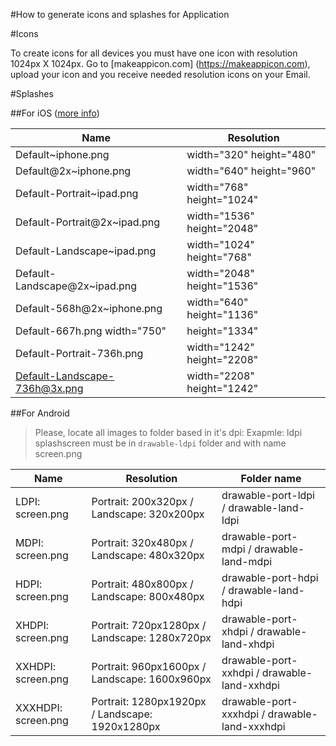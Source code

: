 #How to generate icons and splashes for Application

#Icons

To create icons for all devices you must have one icon with resolution 1024px X 1024px.
Go to [makeappicon.com] (https://makeappicon.com), upload your icon and you receive needed resolution icons on your Email.

#Splashes

##For iOS ([more info](https://cordova.apache.org/docs/en/latest/reference/cordova-plugin-splashscreen/#ios-specific-information))

Name    | Resolution
------------ | -------------
Default~iphone.png | width="320" height="480"
Default@2x~iphone.png | width="640" height="960"
Default-Portrait~ipad.png | width="768" height="1024"
Default-Portrait@2x~ipad.png | width="1536" height="2048"
Default-Landscape~ipad.png | width="1024" height="768"
Default-Landscape@2x~ipad.png | width="2048" height="1536"
Default-568h@2x~iphone.png | width="640" height="1136"
Default-667h.png width="750" | height="1334"
Default-Portrait-736h.png | width="1242" height="2208"
Default-Landscape-736h@3x.png | width="2208" height="1242"

##For Android

> Please, locate all images to folder based in it's dpi:
> Exapmle: ldpi splashscreen must be in `drawable-ldpi` folder and with name screen.png

Name    | Resolution | Folder name
------------ | ------------- | -------------
LDPI: screen.png | Portrait: 200x320px / Landscape: 320x200px | drawable-port-ldpi / drawable-land-ldpi
MDPI: screen.png | Portrait: 320x480px / Landscape: 480x320px | drawable-port-mdpi / drawable-land-mdpi
HDPI: screen.png | Portrait: 480x800px / Landscape: 800x480px | drawable-port-hdpi / drawable-land-hdpi
XHDPI: screen.png | Portrait: 720px1280px / Landscape: 1280x720px | drawable-port-xhdpi / drawable-land-xhdpi
XXHDPI: screen.png | Portrait: 960px1600px / Landscape: 1600x960px | drawable-port-xxhdpi / drawable-land-xxhdpi
XXXHDPI: screen.png | Portrait: 1280px1920px / Landscape: 1920x1280px | drawable-port-xxxhdpi / drawable-land-xxxhdpi